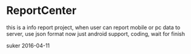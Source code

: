 # ReportCenter

this is a info report project, when user can report mobile or pc data to server, use json format
now just android support, coding,  wait for finish

suker
2016-04-11
